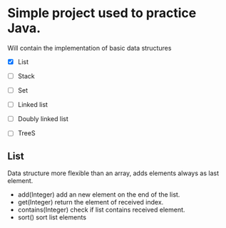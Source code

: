 # Simple project used to practice Java.
Will contain the implementation of basic data structures
- [X] List
- [ ] Stack
- [ ] Set
- [ ] Linked list
- [ ] Doubly linked list
- [ ] TreeS


## List
Data structure more flexible than an array, adds elements always as last element.
- add(Integer) add an new element on the end of the list.
- get(Integer) return the element of received index.
- contains(Integer) check if list contains received element.
- sort() sort list elements 
